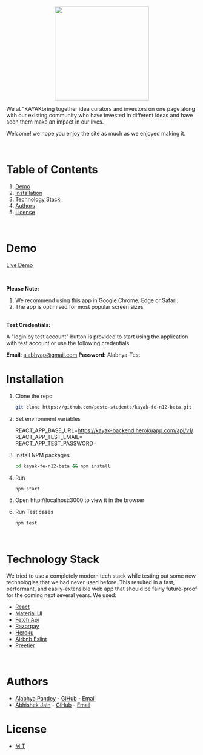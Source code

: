 <!-- PROJECT LOGO -->
<br />
<p align="center">
    <img src="https://res.cloudinary.com/deyf6lh8s/image/upload/v1647766108/Screenshot_2022-03-20_at_2.16.47_PM_soj76n.png" width="248px" >
</p>
We at “KAYAKbring together idea curators
and investors on one page along with our
existing community who have invested in
different ideas and have seen them make an
impact in our lives.


Welcome! we hope you enjoy the site as much as we enjoyed making it.
 
  
<!-- TABLE OF CONTENTS -->
<br/>

# Table of Contents

1. [Demo](#demo)
2. [Installation](#installation)
3. [Technology Stack](#technology-stack)
4. [Authors](#authors)
5. [License](#license)

<br/>

# Demo

[Live Demo](https://kayak-frontend.herokuapp.com/)

<br/>

<b>Please Note:</b>

1. We recommend using this app in Google Chrome, Edge or Safari.
2. The app is optimised for most popular screen sizes


<br/>
<b>Test Credentials:</b>

A "login by test account" button is provided to start using the application with test account or use the following credentials.

<span><b>Email</b>: alabhyap@gmail.com</span>
<span><b>Password:</b> Alabhya-Test</span>

# Installation

1. Clone the repo
    ```sh
    git clone https://github.com/pesto-students/kayak-fe-n12-beta.git
    ```
2. Set environment variables

   REACT_APP_BASE_URL=https://kayak-backend.herokuapp.com/api/v1/<br />
   REACT_APP_TEST_EMAIL= <br/>
   REACT_APP_TEST_PASSWORD= <br/>

3. Install NPM packages
    ```sh
    cd kayak-fe-n12-beta && npm install
    ```
4. Run
    ```sh
    npm start
    ```
5. Open http://localhost:3000 to view it in the browser

6. Run Test cases
    ```sh
    npm test
    ```
<br/>

# Technology Stack

We tried to use a completely modern tech stack while testing out some new technologies that we had never used before. This resulted in a fast, performant, and easily-extensible web app that should be fairly future-proof for the coming next several years. We used:

- [React](https://reactjs.org/)
- [Material UI](https://mui.com/)
- [Fetch Api](https://developer.mozilla.org/en-US/docs/Web/API/Fetch_API)
- [Razorpay](https://razorpay.com/)
- [Heroku](https://heroku.com/)
- [Airbnb Eslint](https://www.npmjs.com/package/eslint-config-airbnb)
- [Preetier](https://prettier.io/)

<br/>

# Authors

- [Alabhya Pandey](https://linkedin.com/in/alabhya13) - [GiHub](https://github.com/alabhya139) - [Email](mailto:alabhyap@gmail.com)
- [Abhishek Jain](https://www.linkedin.com/in/abhijain2618) - [GiHub](https://github.com/abhijain2618) - [Email](mailto:abhijain2618@gmail.com)


# License

- [MIT](https://opensource.org/licenses/MIT)